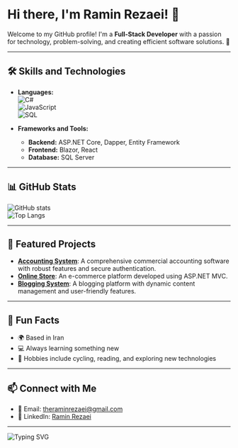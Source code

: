 # Hi there, I'm Ramin Rezaei! 👋  

Welcome to my GitHub profile! I'm a **Full-Stack Developer** with a passion for technology, problem-solving, and creating efficient software solutions. 🚀  

---

## 🛠 Skills and Technologies  

- **Languages:**  
  ![C#](https://img.shields.io/badge/-C%23-239120?logo=csharp&logoColor=white)  
  ![JavaScript](https://img.shields.io/badge/-JavaScript-F7DF1E?logo=javascript&logoColor=black)  
  ![SQL](https://img.shields.io/badge/-SQL-4479A1?logo=MicrosoftSQLServer&logoColor=white)  

- **Frameworks and Tools:**  
  - **Backend:** ASP.NET Core, Dapper, Entity Framework  
  - **Frontend:** Blazor, React  
  - **Database:** SQL Server  

---

## 📊 GitHub Stats  

![GitHub stats](https://github-readme-stats.vercel.app/api?username=theraminrezaei&show_icons=true&theme=radical)  
![Top Langs](https://github-readme-stats.vercel.app/api/top-langs/?username=theraminrezaei&layout=compact&theme=radical)  

---

## 📂 Featured Projects  

- [**Accounting System**](https://github.com/theraminrezaei/accounting-system): A comprehensive commercial accounting software with robust features and secure authentication.  
- [**Online Store**](https://github.com/theraminrezaei/online-store): An e-commerce platform developed using ASP.NET MVC.  
- [**Blogging System**](https://github.com/theraminrezaei/blogging-system): A blogging platform with dynamic content management and user-friendly features.  

---

## 🌟 Fun Facts  

- 🌍 Based in Iran  
- 💻 Always learning something new  
- 🚴 Hobbies include cycling, reading, and exploring new technologies  

---

## 📫 Connect with Me  

- 📧 Email: [theraminrezaei@gmail.com](mailto:theraminrezaei@gmail.com)  
- 💼 LinkedIn: [Ramin Rezaei](https://www.linkedin.com/in/theraminrezaei) 

---

![Typing SVG](https://readme-typing-svg.herokuapp.com?color=36BCF7&lines=Full-Stack+Developer;Lifelong+Learner;Tech+Enthusiast)
